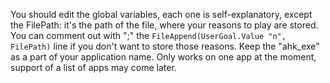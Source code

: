You should edit the global variables, each one is self-explanatory, except the FilePath: it's the path of the file, where your reasons to play are stored. You can comment out with ";" the `FileAppend(UserGoal.Value "n", FilePath)` line if you don't want to store those reasons.
Keep the "ahk_exe" as a part of your application name.
Only works on one app at the moment, support of a list of apps may come later.
